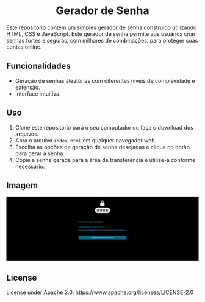 <h1 align="center" style="font-weight: bold;"> Gerador de Senha </h1>

Este repositório contém um simples gerador de senha construído utilizando HTML, CSS e JavaScript. Este gerador de senha permite aos usuários criar senhas fortes e seguras, com milhares de combinações, para proteger suas contas online.

## Funcionalidades

- Geração de senhas aleatórias com diferentes níveis de complexidade e extensão.
- Interface intuitiva.

## Uso

1. Clone este repositório para o seu computador ou faça o download dos arquivos.
2. Abra o arquivo `index.html` em qualquer navegador web.
3. Escolha as opções de geração de senha desejadas e clique no botão para gerar a senha.
4. Copie a senha gerada para a área de transferência e utilize-a conforme necessário.

## Imagem 
![](https://github.com/marcosguida/gerador_senha/blob/main/image.png?raw=true)

## License
License under Apache 2.0: https://www.apache.org/licenses/LICENSE-2.0
